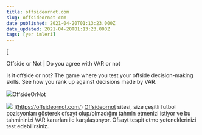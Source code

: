 ```yaml
---
title: offsideornot.com
slug: offsideornot-com
date_published: 2021-04-20T01:13:23.000Z
date_updated: 2021-04-20T01:13:23.000Z
tags: [yer imleri]
---
```


[

Offside or Not | Do you agree with VAR or not

Is it offside or not? The game where you test your offside decision-making skills. See how you rank up against decisions made by VAR.

![](https://offsideornot.com/favicons/apple-icon.png)OffsideOrNot

![](https://offsideornot.com/images/cover.png)
](https://offsideornot.com/)
[Offsideornot](https://offsideornot.com/) sitesi, size çeşitli futbol pozisyonları gösterek ofsayt olup/olmadığını tahmin etmenizi istiyor ve bu tahmininizi VAR kararları ile karşılaştırıyor. Ofsayt tespit etme yeteneklerinizi test edebilirsiniz.
